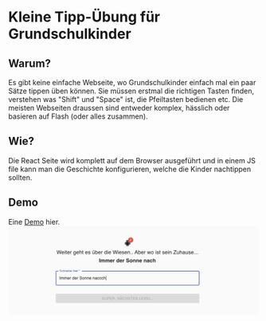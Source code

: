 # Kleine Tipp-Übung für Grundschulkinder

## Warum?

Es gibt keine einfache Webseite, wo Grundschulkinder einfach mal ein paar Sätze tippen üben können. Sie müssen erstmal die richtigen Tasten finden, verstehen was "Shift" und "Space" ist, die Pfeiltasten bedienen etc. Die meisten Webseiten draussen sind entweder komplex, hässlich oder basieren auf Flash (oder alles zusammen).

## Wie?

Die React Seite wird komplett auf dem Browser ausgeführt und in einem JS file kann man die Geschichte konfigurieren, welche die Kinder nachtippen sollten.

## Demo

Eine [Demo](https://jzakotnik.github.io/input-tutorial/) hier.
![Screenshot](./demo.png)
